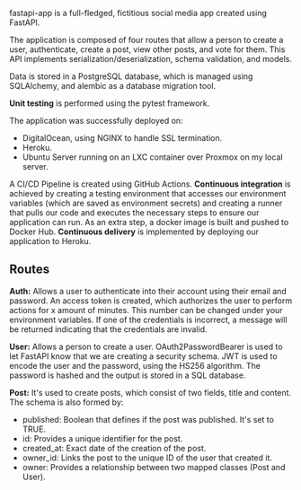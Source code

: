 fastapi-app is a full-fledged, fictitious social media app created using FastAPI.

The application is composed of four routes that allow a person to create a user, authenticate, create a post, view other posts, and vote for them.
This API implements serialization/deserialization, schema validation, and models.

Data is stored in a PostgreSQL database, which is managed using SQLAlchemy, and alembic as a database migration tool.

**Unit testing** is performed using the pytest framework.

The application was successfully deployed on:
-   DigitalOcean, using NGINX to handle SSL termination.
-   Heroku.
-   Ubuntu Server running on an LXC container over Proxmox on my local server.
    
A CI/CD Pipeline is created using GitHub Actions.
**Continuous integration** is achieved by creating a testing environment that accesses our environment variables (which are saved as environment secrets) and creating a runner that pulls our code and executes the necessary steps to ensure our application can run.
As an extra step, a docker image is built and pushed to Docker Hub.
**Continuous delivery** is implemented by deploying our application to Heroku.

## Routes

****Auth:**** Allows a user to authenticate into their account using their email and password.
An access token is created, which authorizes the user to perform actions for x amount of minutes. This number can be changed under your environment variables.
If one of the credentials is incorrect, a message will be returned indicating that the credentials are invalid.

****User:**** Allows a person to create a user.
OAuth2PasswordBearer is used to let FastAPI know that we are creating a security schema.
JWT is used to encode the user and the password, using the HS256 algorithm. The password is hashed and the output is stored in a SQL database.

****Post:**** It's used to create posts, which consist of two fields, title and content.
The schema is also formed by:
- published: Boolean that defines if the post was published. It's set to TRUE.
- id: Provides a unique identifier for the post.
- created_at: Exact date of the creation of the post.
- owner_id: Links the post to the unique ID of the user that created it.
- owner: Provides a relationship between two mapped classes (Post and User).

